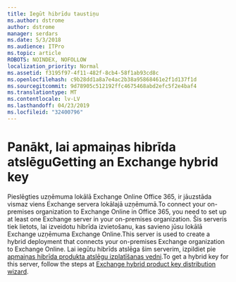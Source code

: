 ```yaml
---
title: Iegūt hibrīdu taustiņu
ms.author: dstrome
author: dstrome
manager: serdars
ms.date: 5/3/2018
ms.audience: ITPro
ms.topic: article
ROBOTS: NOINDEX, NOFOLLOW
localization_priority: Normal
ms.assetid: f3195f97-4f11-482f-8cb4-58f1ab93cd8c
ms.openlocfilehash: c9b28dd1a8a7e4ac2b38a95868461e2f1d137f1d
ms.sourcegitcommit: 9d78905c512192ffc4675468abd2efc5f2e4baf4
ms.translationtype: MT
ms.contentlocale: lv-LV
ms.lasthandoff: 04/23/2019
ms.locfileid: "32400796"
---
```

# <a name="getting-an-exchange-hybrid-key"></a><span data-ttu-id="0ad29-102">Panākt, lai apmaiņas hibrīda atslēgu</span><span class="sxs-lookup"><span data-stu-id="0ad29-102">Getting an Exchange hybrid key</span></span>

<span data-ttu-id="0ad29-103">Pieslēgties uzņēmuma lokālā Exchange Online Office 365, ir jāuzstāda vismaz viens Exchange servera lokālajā uzņēmumā.</span><span class="sxs-lookup"><span data-stu-id="0ad29-103">To connect your on-premises organization to Exchange Online in Office 365, you need to set up at least one Exchange server in your on-premises organization.</span></span> <span data-ttu-id="0ad29-104">Šis serveris tiek lietots, lai izveidotu hibrīda izvietošanu, kas savieno jūsu lokālā Exchange uzņēmuma Exchange Online.</span><span class="sxs-lookup"><span data-stu-id="0ad29-104">This server is used to create a hybrid deployment that connects your on-premises Exchange organization to Exchange Online.</span></span> <span data-ttu-id="0ad29-105">Lai iegūtu hibrīds atslēga šim serverim, izpildiet pie [apmaiņas hibrīda produkta atslēgu izplatīšanas vedni](http://aka.ms/hybridkey).</span><span class="sxs-lookup"><span data-stu-id="0ad29-105">To get a hybrid key for this server, follow the steps at [Exchange hybrid product key distribution wizard](http://aka.ms/hybridkey).</span></span>
  

